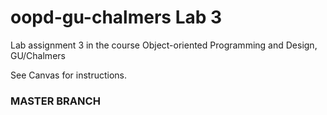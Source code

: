 # oopd-gu-chalmers Lab 3
Lab assignment 3 in the course Object-oriented Programming and Design, GU/Chalmers

See Canvas for instructions.

### MASTER BRANCH
